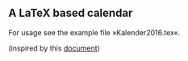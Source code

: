## A LaTeX based calendar

For usage see the example file »Kalender2016.tex«.

(inspired by this [document](http://www.texample.net/tikz/examples/a-calender-for-doublesided-din-a4/))
